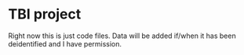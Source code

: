 # TBI project

Right now this is just code files. Data will be added if/when it has been deidentified and I have permission.

